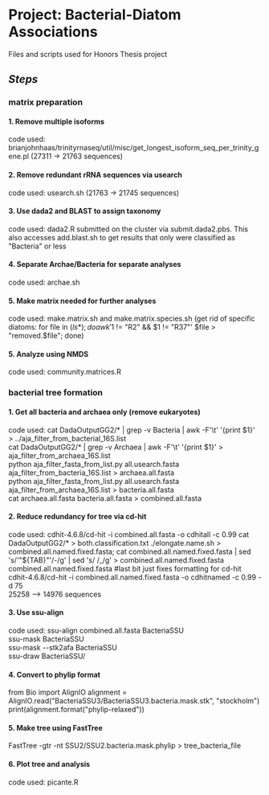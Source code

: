 # Project: Bacterial-Diatom Associations
Files and scripts used for Honors Thesis project

## __*Steps*__
### **matrix preparation**
#### 1. Remove multiple isoforms
code used: brianjohnhaas/trinityrnaseq/util/misc/get_longest_isoform_seq_per_trinity_gene.pl (27311 -> 21763 sequences)
#### 2. Remove redundant rRNA sequences via usearch
code used: usearch.sh (21763 -> 21745 sequences)
#### 3. Use dada2 and BLAST to assign taxonomy
code used: dada2.R submitted on the cluster via submit.dada2.pbs. 
           This also accesses add.blast.sh to get results that only
           were classified as "Bacteria" or less
#### 4. Separate Archae/Bacteria for separate analyses
code used: archae.sh
#### 5. Make matrix needed for further analyses
code used: make.matrix.sh and make.matrix.species.sh (get rid of specific diatoms: for file in $(ls *); do awk '$1 != "R2" && $1 != "R37"' $file > "removed.$file"; done)
#### 5. Analyze using NMDS
code used: community.matrices.R
   
       

### **bacterial tree formation**
#### 1. Get all bacteria and archaea only (remove eukaryotes)
code used: cat DadaOutputGG2/* | grep -v Bacteria |  awk -F'\t' '{print $1}' > ../aja_filter_from_bacterial_16S.list   
cat DadaOutputGG2/* | grep -v Archaea |  awk -F'\t' '{print $1}' > aja_filter_from_archaea_16S.list    
python aja_filter_fasta_from_list.py all.usearch.fasta aja_filter_from_bacteria_16S.list > archaea.all.fasta    
python aja_filter_fasta_from_list.py all.usearch.fasta aja_filter_from_archaea_16S.list > bacteria.all.fasta   
cat archaea.all.fasta bacteria.all.fasta > combined.all.fasta    
#### 2. Reduce redundancy for tree via cd-hit
code used: cdhit-4.6.8/cd-hit -i combined.all.fasta -o cdhitall -c 0.99 
cat DadaOutputGG2/* > both.classification.txt
./elongate.name.sh > combined.all.named.fixed.fasta; cat combined.all.named.fixed.fasta | sed 's/'"${TAB}"'/-/g' | sed 's/ /_/g' > combined.all.named.fixed.fasta combined.all.named.fixed.fasta #last bit just fixes formatting for cd-hit    
cdhit-4.6.8/cd-hit -i combined.all.named.fixed.fasta -o cdhitnamed -c 0.99 -d 75   
25258  —>  14976 sequences     
#### 3. Use ssu-align
code used: ssu-align combined.all.fasta BacteriaSSU   
ssu-mask BacteriaSSU   
ssu-mask --stk2afa BacteriaSSU   
ssu-draw BacteriaSSU/   
#### 4. Convert to phylip format
from Bio import AlignIO
alignment = AlignIO.read("BacteriaSSU3/BacteriaSSU3.bacteria.mask.stk", "stockholm")
print(alignment.format("phylip-relaxed"))
#### 5. Make tree using FastTree
FastTree -gtr -nt SSU2/SSU2.bacteria.mask.phylip > tree_bacteria_file
#### 6. Plot tree and analysis
code used: picante.R
